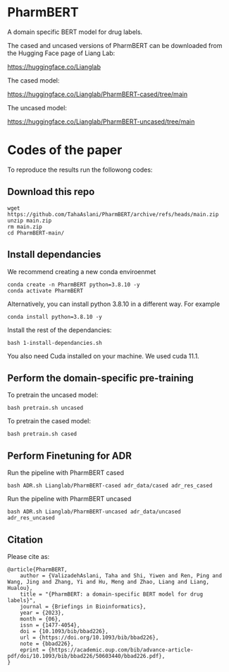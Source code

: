 # PharmBERT
A domain specific BERT model for drug labels.

The cased and uncased versions of PharmBERT can be downloaded from the Hugging Face page of Liang Lab:

https://huggingface.co/Lianglab


The cased model:

https://huggingface.co/Lianglab/PharmBERT-cased/tree/main

The uncased model:

https://huggingface.co/Lianglab/PharmBERT-uncased/tree/main



# Codes of the paper
To reproduce the results run the followong codes:
## Download this repo
```
wget https://github.com/TahaAslani/PharmBERT/archive/refs/heads/main.zip
unzip main.zip
rm main.zip
cd PharmBERT-main/
```

## Install dependancies
We recommend creating a new conda enviroenmet 
```
conda create -n PharmBERT python=3.8.10 -y
conda activate PharmBERT
```
Alternatively, you can install python 3.8.10 in a different way. For example
```
conda install python=3.8.10 -y
```

Install the rest of the dependancies:
```
bash 1-install-dependancies.sh
```

You also need Cuda installed on your machine. We used cuda 11.1.

## Perform the domain-specific pre-training
To pretrain the uncased model:
```
bash pretrain.sh uncased
```

To pretrain the cased model:
```
bash pretrain.sh cased
```

## Perform Finetuning for ADR

Run the pipeline with PharmBERT cased
```
bash ADR.sh Lianglab/PharmBERT-cased adr_data/cased adr_res_cased
```

Run the pipeline with PharmBERT uncased
```
bash ADR.sh Lianglab/PharmBERT-uncased adr_data/uncased adr_res_uncased
```

## Citation
Please cite as:
```
@article{PharmBERT,
    author = {ValizadehAslani, Taha and Shi, Yiwen and Ren, Ping and Wang, Jing and Zhang, Yi and Hu, Meng and Zhao, Liang and Liang, Hualou},
    title = "{PharmBERT: a domain-specific BERT model for drug labels}",
    journal = {Briefings in Bioinformatics},
    year = {2023},
    month = {06},
    issn = {1477-4054},
    doi = {10.1093/bib/bbad226},
    url = {https://doi.org/10.1093/bib/bbad226},
    note = {bbad226},
    eprint = {https://academic.oup.com/bib/advance-article-pdf/doi/10.1093/bib/bbad226/50603440/bbad226.pdf},
}
```
